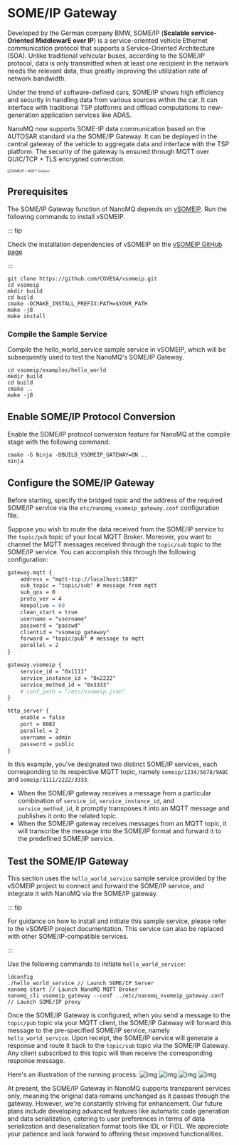 # SOME/IP Gateway

Developed by the German company BMW, SOME/IP (**Scalable service-Oriented MiddlewarE over IP**) is a service-oriented vehicle Ethernet communication protocol that supports a Service-Oriented Architecture (SOA). Unlike traditional vehicular buses, according to the SOME/IP protocol, data is only transmitted when at least one recipient in the network needs the relevant data, thus greatly improving the utilization rate of network bandwidth.

Under the trend of software-defined cars, SOME/IP shows high efficiency and security in handling data from various sources within the car. It can interface with traditional TSP platforms and offload computations to new-generation application services like ADAS.

NanoMQ now supports SOME-IP data communication based on the AUTOSAR standard via the SOME/IP Gateway. It can be deployed in the central gateway of the vehicle to aggregate data and interface with the TSP platform. The security of the gateway is ensured through MQTT over QUIC/TCP + TLS encrypted connection.

<img src="./assets/someip-solution.png" alt="SOME/IP + MQTT Solution" style="zoom:50%;" />

## Prerequisites

The SOME/IP Gateway function of NanoMQ depends on [vSOMEIP](https://github.com/COVESA/vsomeip). Run the following commands to install vSOMEIP.

::: tip

Check the installation dependencies of vSOMEIP on the [vSOMEIP GitHub page](https://github.com/COVESA/vsomeip)

:::

```shell
git clone https://github.com/COVESA/vsomeip.git
cd vsomeip
mkdir build
cd build
cmake -DCMAKE_INSTALL_PREFIX:PATH=$YOUR_PATH
make -j8
make install
```

### Compile the Sample Service

Compile the hello_world_service sample service in vSOMEIP, which will be subsequently used to test the NanoMQ's SOME/IP Gateway.

```shell
cd vsomeip/examples/hello_world
mkdir build
cd build
cmake ..
make -j8
```

## Enable SOME/IP Protocol Conversion

Enable the SOME/IP protocol conversion feature for NanoMQ at the compile stage with the following command:

```shell
cmake -G Ninja -DBUILD_VSOMEIP_GATEWAY=ON ..
ninja
```

## Configure the SOME/IP Gateway

Before starting, specify the bridged topic and the address of the required SOME/IP service via the `etc/nanomq_vsomeip_gateway.conf` configuration file.

Suppose you wish to route the data received from the SOME/IP service to the `topic/pub` topic of your local MQTT Broker. Moreover, you want to channel the MQTT messages received through the `topic/sub` topic to the SOME/IP service. You can accomplish this through the following configuration:

```apache
gateway.mqtt {
    address = "mqtt-tcp://localhost:1883"
    sub_topic = "topic/sub" # message from mqtt
    sub_qos = 0
    proto_ver = 4
    keepalive = 60
    clean_start = true
    username = "username"
    password = "passwd"
    clientid = "vsomeip_gateway"
    forward = "topic/pub" # message to mqtt
    parallel = 2
}

gateway.vsomeip {
    service_id = "0x1111"
    service_instance_id = "0x2222"
    service_method_id = "0x3333"
    # conf_path = "/etc/vsomeip.json"
}

http_server {
	enable = false
	port = 8082
	parallel = 2
	username = admin
	password = public
}
```

In this example, you've designated two distinct SOME/IP services, each corresponding to its respective MQTT topic, namely `someip/1234/5678/9ABC` and `someip/1111/2222/3333`.

- When the SOME/IP gateway receives a message from a particular combination of `service_id`, `service_instance_id`, and `service_method_id`, it promptly transposes it into an MQTT message and publishes it onto the related topic.
- When the SOME/IP gateway receives messages from an MQTT topic, it will transcribe the message into the SOME/IP format and forward it to the predefined SOME/IP service.

## Test the SOME/IP Gateway

This section uses the `hello_world_service` sample service provided by the vSOMEIP project to connect and forward the SOME/IP service, and integrate it with NanoMQ via the SOME/IP gateway.

::: tip

For guidance on how to install and initiate this sample service, please refer to the vSOMEIP project documentation. This service can also be replaced with other SOME/IP-compatible services.

:::

Use the following commands to initiate `hello_world_service`:

``` shell
ldconfig
./hello_world_service // Launch SOME/IP Server
nanomq start // Launch NanoMQ MQTT Broker
nanomq_cli vsomeip_gateway --conf ../etc/nanomq_vsomeip_gateway.conf // Launch SOME/IP proxy
```

Once the SOME/IP Gateway is configured, when you send a message to the `topic/pub` topic via your MQTT client, the SOME/IP Gateway will forward this message to the pre-specified SOME/IP service, namely `hello_world_service`. Upon receipt, the SOME/IP service will generate a response and route it back to the `topic/sub` topic via the SOME/IP Gateway. Any client subscribed to this topic will then receive the corresponding response message.

Here's an illustration of the running process:
![img](./assets/hello_service.png)
![img](./assets/nanomq_someip_gateway.png)
![img](./assets/someip_gateway.png)
![img](./assets/pub_sub.png)

At present, the SOME/IP Gateway in NanoMQ supports transparent services only, meaning the original data remains unchanged as it passes through the gateway. However, we're constantly striving for enhancement. Our future plans include developing advanced features like automatic code generation and data serialization, catering to user preferences in terms of data serialization and deserialization format tools like IDL or FIDL. We appreciate your patience and look forward to offering these improved functionalities.

